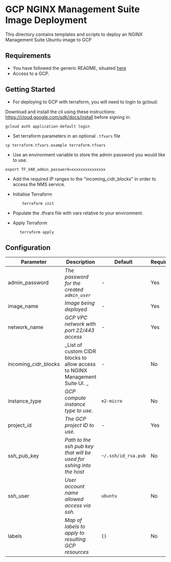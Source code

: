 # GCP NGINX Management Suite Image Deployment

This directory contains templates and scripts to deploy an NGINX Management Suite Ubuntu image to GCP

## Requirements

- You have followed the generic README, situated [here](../../../README.md)
- Access to a GCP.

## Getting Started

- For deploying to GCP with terraform, you will need to login to gcloud:

Download and install the cli using these instructions: https://cloud.google.com/sdk/docs/install before signing in:

```shell
gcloud auth application-default login
```

- Set terraform parameters in an optional `.tfvars` file

```shell
cp terraform.tfvars.example terraform.tfvars
```

- Use an environment variable to store the admin password you would like to use.

```
export TF_VAR_admin_password=xxxxxxxxxxxxxxx
```

- Add the required IP ranges to the "incoming_cidr_blocks" in order to access the NMS service.

- Initialise Terraform

  ```shell
      terraform init
  ```

- Populate the .tfvars file with vars relative to your environment.

- Apply Terraform

  ```shell
     terraform apply
  ```

## Configuration

| Parameter            | Description                                                                | Default             | Required |
|----------------------|----------------------------------------------------------------------------| ------------------- | -------- |
| admin_password       | _The password for the created `admin_user`_                                | -                   | Yes      |
| image_name           | _Image being deployed_                                                     | -                   | Yes      |
| network_name         | _GCP VPC network with port 22/443 access_                                  | -                   | Yes      |
| incoming_cidr_blocks | _List of custom CIDR blocks to allow access to NGINX Management Suite UI. _| -                   | No       |
| instance_type        | _GCP compute instance type to use._                                        | `e2-micro`          | No       |
| project_id           | _The GCP project ID to use._                                               | -                   | Yes      |
| ssh_pub_key          | _Path to the ssh pub key that will be used for sshing into the host_       | `~/.ssh/id_rsa.pub` | No       |
| ssh_user             | _User account name allowed access via ssh._                                | `ubuntu`            | No       |
| labels               | _Map of labels to apply to resulting GCP resources_                        | `{}`                | No       |
